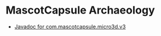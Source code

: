 # MascotCapsule Archaeology

 - [Javadoc for com.mascotcapsule.micro3d.v3](https://minexew.github.io/MascotCapsule_Archaeology/javadoc/)
